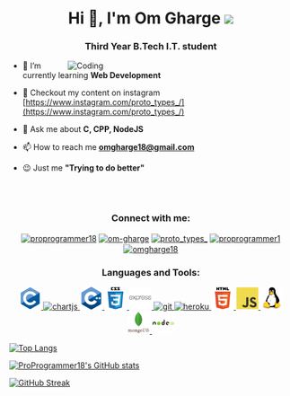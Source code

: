 <h1 align="center">Hi 👋, I'm Om Gharge <img src="https://media.giphy.com/media/1C8bHHJturSx2/giphy.gif" width="30"> </h1>
<h3 align="center">Third Year B.Tech I.T. student</h3>
<img align="right" alt="Coding" width="400" src="https://64.media.tumblr.com/2d0af9c90d1b1107313cc20bda01548a/tumblr_outwxnanpp1u79o2lo1_1280.gifv">

- 🌱 I’m currently learning **Web Development**

- 📝 Checkout my content on instagram [https://www.instagram.com/proto_types_/](https://www.instagram.com/proto_types_/)

- 💬 Ask me about **C, CPP, NodeJS**

- 📫 How to reach me **omgharge18@gmail.com**

- 😉 Just me **"Trying to do better"**

<br>
<br>
<h3 align="center">Connect with me:</h3>
<p align="center">
<a href="https://dev.to/proprogrammer18" target="blank"><img align="center" src="https://raw.githubusercontent.com/rahuldkjain/github-profile-readme-generator/master/src/images/icons/Social/devto.svg" alt="proprogrammer18" height="30" width="40" /></a>
<a href="https://linkedin.com/in/om-gharge" target="blank"><img align="center" src="https://raw.githubusercontent.com/rahuldkjain/github-profile-readme-generator/master/src/images/icons/Social/linked-in-alt.svg" alt="om-gharge" height="30" width="40" /></a>
<a href="https://instagram.com/proto_types_" target="blank"><img align="center" src="https://raw.githubusercontent.com/rahuldkjain/github-profile-readme-generator/master/src/images/icons/Social/instagram.svg" alt="proto_types_" height="30" width="40" /></a>
<a href="https://www.codechef.com/users/proprogrammer1" target="blank"><img align="center" src="https://cdn.jsdelivr.net/npm/simple-icons@3.1.0/icons/codechef.svg" alt="proprogrammer1" height="30" width="40" /></a>
<a href="https://www.leetcode.com/omgharge18" target="blank"><img align="center" src="https://raw.githubusercontent.com/rahuldkjain/github-profile-readme-generator/master/src/images/icons/Social/leet-code.svg" alt="omgharge18" height="30" width="40" /></a>
</p>

<h3 align="center">Languages and Tools:</h3>
<p align="center"> <a href="https://www.cprogramming.com/" target="_blank" rel="noreferrer"> <img src="https://raw.githubusercontent.com/devicons/devicon/master/icons/c/c-original.svg" alt="c" width="40" height="40"/> </a> <a href="https://www.chartjs.org" target="_blank" rel="noreferrer"> <img src="https://www.chartjs.org/media/logo-title.svg" alt="chartjs" width="40" height="40"/> </a> <a href="https://www.w3schools.com/cpp/" target="_blank" rel="noreferrer"> <img src="https://raw.githubusercontent.com/devicons/devicon/master/icons/cplusplus/cplusplus-original.svg" alt="cplusplus" width="40" height="40"/> </a> <a href="https://www.w3schools.com/css/" target="_blank" rel="noreferrer"> <img src="https://raw.githubusercontent.com/devicons/devicon/master/icons/css3/css3-original-wordmark.svg" alt="css3" width="40" height="40"/> </a> <a href="https://expressjs.com" target="_blank" rel="noreferrer"> <img src="https://raw.githubusercontent.com/devicons/devicon/master/icons/express/express-original-wordmark.svg" alt="express" width="40" height="40"/> </a> <a href="https://git-scm.com/" target="_blank" rel="noreferrer"> <img src="https://www.vectorlogo.zone/logos/git-scm/git-scm-icon.svg" alt="git" width="40" height="40"/> </a> <a href="https://heroku.com" target="_blank" rel="noreferrer"> <img src="https://www.vectorlogo.zone/logos/heroku/heroku-icon.svg" alt="heroku" width="40" height="40"/> </a> <a href="https://www.w3.org/html/" target="_blank" rel="noreferrer"> <img src="https://raw.githubusercontent.com/devicons/devicon/master/icons/html5/html5-original-wordmark.svg" alt="html5" width="40" height="40"/> </a> <a href="https://developer.mozilla.org/en-US/docs/Web/JavaScript" target="_blank" rel="noreferrer"> <img src="https://raw.githubusercontent.com/devicons/devicon/master/icons/javascript/javascript-original.svg" alt="javascript" width="40" height="40"/> </a> <a href="https://www.linux.org/" target="_blank" rel="noreferrer"> <img src="https://raw.githubusercontent.com/devicons/devicon/master/icons/linux/linux-original.svg" alt="linux" width="40" height="40"/> </a> <a href="https://www.mongodb.com/" target="_blank" rel="noreferrer"> <img src="https://raw.githubusercontent.com/devicons/devicon/master/icons/mongodb/mongodb-original-wordmark.svg" alt="mongodb" width="40" height="40"/> </a> <a href="https://nodejs.org" target="_blank" rel="noreferrer"> <img src="https://raw.githubusercontent.com/devicons/devicon/master/icons/nodejs/nodejs-original-wordmark.svg" alt="nodejs" width="40" height="40"/> </a> </p>

[![Top Langs](https://github-readme-stats.vercel.app/api/top-langs/?username=proprogrammer18&layout=compact&theme=tokyonight)](https://github.com/proprogrammer18/github-readme-stats)

[![ProProgrammer18's GitHub stats](https://github-readme-stats.vercel.app/api?username=proprogrammer18&show_icons=true&theme=tokyonight)](https://github.com/proprogrammer18/github-readme-stats)

[![GitHub Streak](http://github-readme-streak-stats.herokuapp.com?user=ProProgrammer18&theme=tokyonight)](https://git.io/streak-stats)
